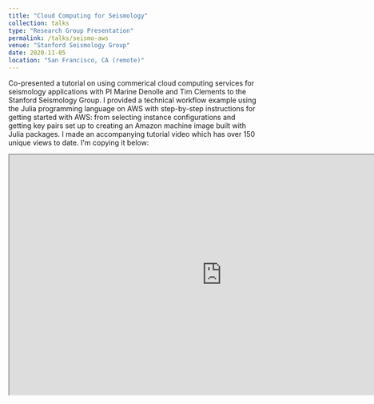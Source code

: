 ```yaml
---
title: "Cloud Computing for Seismology"
collection: talks
type: "Research Group Presentation"
permalink: /talks/seismo-aws
venue: "Stanford Seismology Group"
date: 2020-11-05
location: "San Francisco, CA (remote)"
---
```


Co-presented a tutorial on using commerical cloud computing services for seismology applications with PI Marine Denolle and Tim Clements to the Stanford Seismology Group. I provided a technical workflow example using the Julia programming language on AWS with step-by-step instructions for getting started with AWS: from selecting instance configurations and getting key pairs set up to creating an Amazon machine image built with Julia packages. I made an accompanying tutorial video which has over 150 unique views to date. I'm copying it below: 

<iframe
    width="850"
    height="480"
    src="https://www.youtube.com/embed/0hGoK1SdBm4"
    frameborder="1"
    allow="autoplay; encrypted-media"
    allowfullscreen
>
</iframe>
